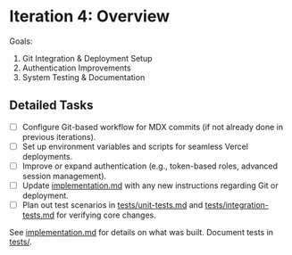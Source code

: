# Iteration 4: Overview

Goals:
1. Git Integration & Deployment Setup
2. Authentication Improvements
3. System Testing & Documentation

## Detailed Tasks
- [ ] Configure Git-based workflow for MDX commits (if not already done in previous iterations).
- [ ] Set up environment variables and scripts for seamless Vercel deployments.
- [ ] Improve or expand authentication (e.g., token-based roles, advanced session management).
- [ ] Update [implementation.md](./implementation.md) with any new instructions regarding Git or deployment.
- [ ] Plan out test scenarios in [tests/unit-tests.md](./tests/unit-tests.md) and
      [tests/integration-tests.md](./tests/integration-tests.md) for verifying core changes.

See [implementation.md](./implementation.md) for details on what was built. Document tests in [tests/](./tests). 